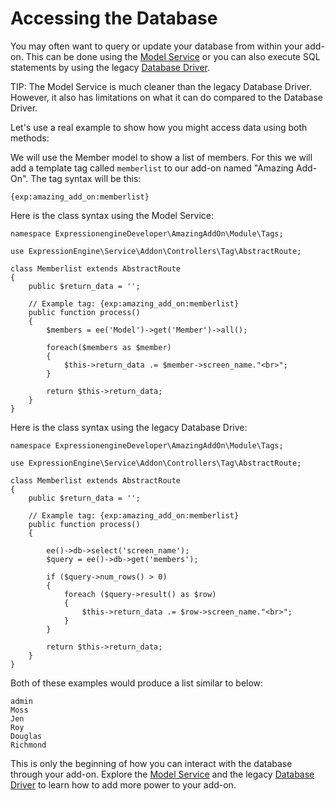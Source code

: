 <!--
    This source file is part of the open source project
    ExpressionEngine User Guide (https://github.com/ExpressionEngine/ExpressionEngine-User-Guide)

    @link      https://expressionengine.com/
    @copyright Copyright (c) 2003-2020, Packet Tide, LLC (https://packettide.com)
    @license   https://expressionengine.com/license Licensed under Apache License, Version 2.0
-->

# Accessing the Database
You may often want to query or update your database from within your add-on. This can be done using the [Model Service](development/services/model.md) or you can also execute SQL statements by using the legacy [Database Driver](development/legacy/database/index.md). 

TIP: The Model Service is much cleaner than the legacy Database Driver. However, it also has limitations on what it can do compared to the Database Driver.


Let's use a real example to show how you might access data using both methods:

We will use the Member model to show a list of members. For this we will add a template tag called `memberlist` to our add-on named "Amazing Add-On". The tag syntax will be this:

    {exp:amazing_add_on:memberlist}


Here is the class syntax using the Model Service:

```
namespace ExpressionengineDeveloper\AmazingAddOn\Module\Tags;

use ExpressionEngine\Service\Addon\Controllers\Tag\AbstractRoute;

class Memberlist extends AbstractRoute
{
    public $return_data = '';

    // Example tag: {exp:amazing_add_on:memberlist}
    public function process()
    {
        $members = ee('Model')->get('Member')->all();

        foreach($members as $member)
        {
            $this->return_data .= $member->screen_name."<br>";
        }

        return $this->return_data;
    }
}
```

Here is the class syntax using the legacy Database Drive:

```
namespace ExpressionengineDeveloper\AmazingAddOn\Module\Tags;

use ExpressionEngine\Service\Addon\Controllers\Tag\AbstractRoute;

class Memberlist extends AbstractRoute
{
    public $return_data = '';

    // Example tag: {exp:amazing_add_on:memberlist}
    public function process()
    {

        ee()->db->select('screen_name');
        $query = ee()->db->get('members');

        if ($query->num_rows() > 0)
        {
            foreach ($query->result() as $row)
            {
                $this->return_data .= $row->screen_name."<br>";
            }
        }

        return $this->return_data;
    }
}
```

Both of these examples would produce a list similar to below:

```
admin
Moss
Jen
Roy
Douglas
Richmond
```

This is only the beginning of how you can interact with the database through your add-on. Explore the [Model Service](development/services/model.md) and the legacy [Database Driver](development/legacy/database/index.md) to learn how to add more power to your add-on.